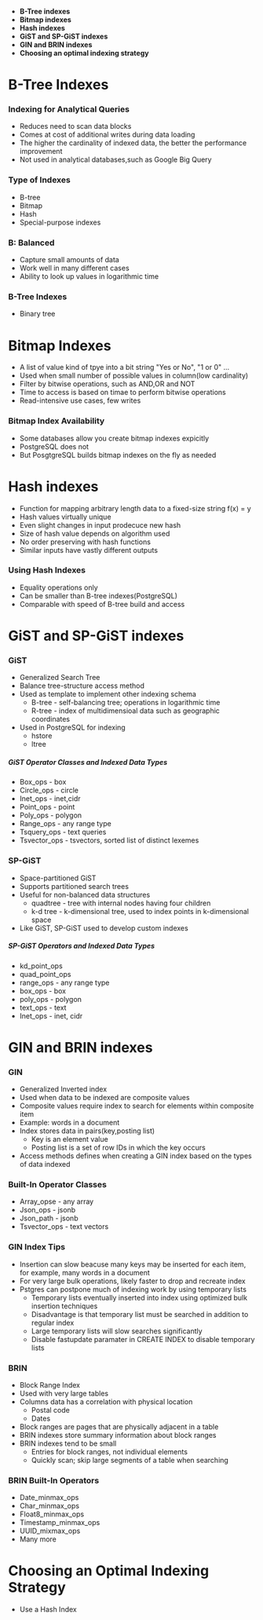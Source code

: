 - **B-Tree indexes**
- **Bitmap indexes**
- **Hash indexes**
- **GiST and SP-GiST indexes**
- **GIN and BRIN indexes**
- **Choosing an optimal indexing strategy**

# B-Tree Indexes

### Indexing for Analytical Queries

- Reduces need to scan data blocks
- Comes at cost of additional writes during data loading
- The higher the cardinality of indexed data, the better the performance improvement
- Not used in analytical databases,such as Google Big Query

### Type of Indexes

- B-tree
- Bitmap
- Hash
- Special-purpose indexes

### B: Balanced

- Capture small amounts of data
- Work well in many different cases
- Ability to look up values in logarithmic time

### B-Tree Indexes

- Binary tree

# Bitmap Indexes

- A list of value kind of tpye into a bit string "Yes or No", "1 or 0" ...
- Used when small number of possible values in column(low cardinality)
- Filter by bitwise operations, such as AND,OR and NOT
- Time to access is based on timae to perform bitwise operations
- Read-intensive use cases, few writes

### Bitmap Index Availability

- Some databases allow you create bitmap indexes expicitly
- PostgreSQL does not
- But PosgtgreSQL builds bitmap indexes on the fly as needed

# Hash indexes

- Function for mapping arbitrary length data to a fixed-size string f(x) = y
- Hash values virtually unique
- Even slight changes in input prodecuce new hash
- Size of hash value depends on algorithm used
- No order preserving with hash functions
- Similar inputs have vastly different outputs

### Using Hash Indexes

- Equality operations only
- Can be smaller than B-tree indexes(PostgreSQL)
- Comparable with speed of B-tree build and access

# GiST and SP-GiST indexes

### GiST

- Generalized Search Tree
- Balance tree-structure access method
- Used as template to implement other indexing schema
  - B-tree - self-balancing tree; operations in logarithmic time
  - R-tree - index of multidimensioal data such as geographic coordinates
- Used in PostgreSQL for indexing
  - hstore
  - ltree

##### GiST Operator Classes and Indexed Data Types

- Box_ops - box
- Circle_ops - circle
- Inet_ops - inet,cidr
- Point_ops - point
- Poly_ops - polygon
- Range_ops - any range type
- Tsquery_ops - text queries
- Tsvector_ops - tsvectors, sorted list of distinct lexemes

### SP-GiST

- Space-partitioned GiST
- Supports partitioned search trees
- Useful for non-balanced data structures
  - quadtree - tree with internal nodes having four children
  - k-d tree - k-dimensional tree, used to index points in k-dimensional space
- Like GiST, SP-GiST used to develop custom indexes

##### SP-GiST Operators and Indexed Data Types

- kd_point_ops
- quad_point_ops
- range_ops - any range type
- box_ops - box
- poly_ops - polygon
- text_ops - text
- Inet_ops - inet, cidr

# GIN and BRIN indexes

### GIN

- Generalized Inverted index
- Used when data to be indexed are composite values
- Composite values require index to search for elements within composite item
- Example: words in a document
- Index stores data in pairs(key,posting list)
  - Key is an element value
  - Posting list is a set of row IDs in which the key occurs
- Access methods defines when creating a GIN index based on the types of data indexed

### Built-In Operator Classes

- Array_opse - any array
- Json_ops - jsonb
- Json_path - jsonb
- Tsvector_ops - text vectors

### GIN Index Tips

- Insertion can slow beacuse many keys may be inserted for each item, for example, many words in a document
- For very large bulk operations, likely faster to drop and recreate index
- Pstgres can postpone much of indexing work by using temporary lists
  - Temporary lists eventually inserted into index using optimized bulk insertion techniques
  - Disadvantage is that temporary list must be searched in addition to regular index
  - Large temporary lists will slow searches significantly
  - Disable fastupdate paramater in CREATE INDEX to disable temporary lists

### BRIN

- Block Range Index
- Used with very large tables
- Columns data has a correlation with physical location
  - Postal code
  - Dates
- Block ranges are pages that are physically adjacent in a table
- BRIN indexes store summary information about block ranges
- BRIN indexes tend to be small
  - Entries for block ranges, not individual elements
  - Quickly scan; skip large segments of a table when searching

### BRIN Built-In Operators

- Date_minmax_ops
- Char_minmax_ops
- Float8_minmax_ops
- Timestamp_minmax_ops
- UUID_mixmax_ops
- Many more

# Choosing an Optimal Indexing Strategy

- Use a Hash Index
